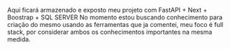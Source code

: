 Aqui ficará armazenado e exposto meu projeto com FastAPI + Next + Boostrap + SQL SERVER 
No momento estou buscando conhecimento para criação do mesmo usando as ferramentas que ja comentei, meu foco é full stack, por considerar ambos os conhecimentos importantes na mesma medida.
